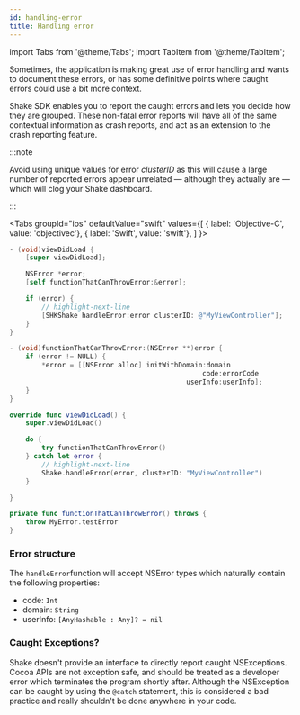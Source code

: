 ```yaml
---
id: handling-error
title: Handling error
---
```


import Tabs from '@theme/Tabs'; 
import TabItem from '@theme/TabItem';

Sometimes, the application is making great use of error handling and wants to document these errors, or has some definitive points where caught errors
could use a bit more context.

Shake SDK enables you to report the caught errors and lets you decide how they are grouped. These non-fatal error reports will have all of the same 
contextual information as crash reports, and act as an extension to the crash reporting feature.

:::note

Avoid using unique values for error *clusterID*  as this will cause a large number of reported errors appear unrelated — although they actually are — which will clog your Shake dashboard.

:::

<Tabs
  groupId="ios"
  defaultValue="swift"
  values={[
  	{ label: 'Objective-C', value: 'objectivec'},
    { label: 'Swift', value: 'swift'},
  ]
}>

<TabItem value="objectivec">

```objectivec title="ViewController.m"
- (void)viewDidLoad {
    [super viewDidLoad];

    NSError *error;
    [self functionThatCanThrowError:&error];

    if (error) {
        // highlight-next-line
    	[SHKShake handleError:error clusterID: @"MyViewController"];
    }
}

- (void)functionThatCanThrowError:(NSError **)error {
	if (error != NULL) {
		*error = [[NSError alloc] initWithDomain:domain
                                                code:errorCode
                                            userInfo:userInfo];
	}
}
```

</TabItem>

<TabItem value="swift">

```swift title="ViewController.swift"
override func viewDidLoad() {
    super.viewDidLoad()

    do {
        try functionThatCanThrowError()
    } catch let error {
        // highlight-next-line
        Shake.handleError(error, clusterID: "MyViewController")
    }

}

private func functionThatCanThrowError() throws {
    throw MyError.testError
}
```

</TabItem>
</Tabs>

### Error structure

The `handleError`function will accept NSError types which naturally contain the following properties:

- code:     `Int`
- domain:   `String`
- userInfo: `[AnyHashable : Any]? = nil`


### Caught Exceptions?

Shake doesn't provide an interface to directly report caught NSExceptions. Cocoa APIs are not exception safe, and should 
be treated as a developer error which terminates the program shortly after.
Although the NSException can be caught by using the `@catch` statement, this is considered a bad practice and really shouldn't be
done anywhere in your code.

